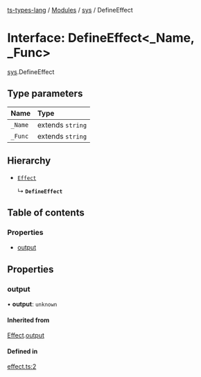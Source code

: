 [ts-types-lang](../README.md) / [Modules](../modules.md) / [sys](../modules/sys.md) / DefineEffect

# Interface: DefineEffect<_Name, _Func\>

[sys](../modules/sys.md).DefineEffect

## Type parameters

| Name | Type |
| :------ | :------ |
| `_Name` | extends `string` |
| `_Func` | extends `string` |

## Hierarchy

- [`Effect`](effect.Effect.md)

  ↳ **`DefineEffect`**

## Table of contents

### Properties

- [output](sys.DefineEffect.md#output)

## Properties

### output

• **output**: `unknown`

#### Inherited from

[Effect](effect.Effect.md).[output](effect.Effect.md#output)

#### Defined in

[effect.ts:2](https://github.com/phenax/ts-types-runtime-environment/blob/6c7b4f3/stdlib/effect.ts#L2)
